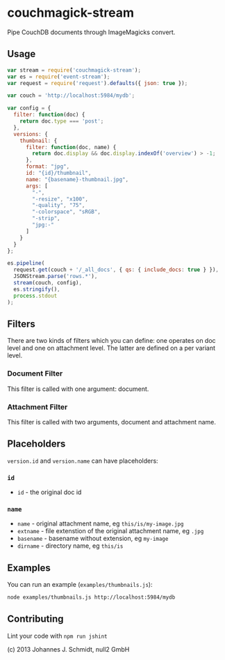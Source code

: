 couchmagick-stream
============
Pipe CouchDB documents through ImageMagicks convert.

Usage
-----
```js
var stream = require('couchmagick-stream');
var es = require('event-stream');
var request = require('request').defaults({ json: true });

var couch = 'http://localhost:5984/mydb';

var config = {
  filter: function(doc) {
    return doc.type === 'post';
  },
  versions: {
    thumbnail: {
      filter: function(doc, name) {
        return doc.display && doc.display.indexOf('overview') > -1;
      },
      format: "jpg",
      id: "{id}/thumbnail",
      name: "{basename}-thumbnail.jpg",
      args: [
        "-",
        "-resize", "x100",
        "-quality", "75",
        "-colorspace", "sRGB",
        "-strip",
        "jpg:-"
      ]
    }
  }
};

es.pipeline(
  request.get(couch + '/_all_docs', { qs: { include_docs: true } }),
  JSONStream.parse('rows.*'),
  stream(couch, config),
  es.stringify(),
  process.stdout
);
```

Filters
-------
There are two kinds of filters which you can define: one operates on doc level
and one on attachment level. The latter are defined on a per variant level.

### Document Filter
This filter is called with one argument: document.

### Attachment Filter
This filter is called with two arguments, document and attachment name.


Placeholders
------------
`version.id` and `version.name` can have placeholders:

### `id`
* `id` - the original doc id

### `name`
* `name` - original attachment name, eg `this/is/my-image.jpg`
* `extname` - file extenstion of the original attachment name, eg `.jpg`
* `basename` - basename without extension, eg `my-image`
* `dirname` - directory name, eg `this/is`


Examples
--------

You can run an example (`examples/thumbnails.js`):
```bash
node examples/thumbnails.js http://localhost:5984/mydb
```

Contributing
------------
Lint your code with `npm run jshint`

(c) 2013 Johannes J. Schmidt, null2 GmbH
